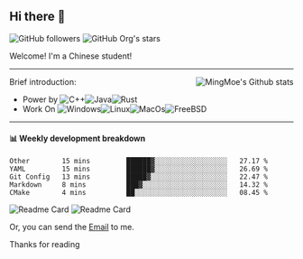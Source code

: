 ## Hi there 👋

![GitHub followers](https://img.shields.io/github/followers/mingmoe?style=for-the-badge)
![GitHub Org's stars](https://img.shields.io/github/stars/GOSCPS?style=for-the-badge)

Welcome!
I'm a Chinese student!

<hr>

<div align="right"><img alt="MingMoe's Github stats" align="right" src="https://github-readme-stats.vercel.app/api?username=mingmoe"/></div>

Brief introduction:
+ Power by ![C++](https://img.shields.io/badge/C%2B%2B-00599C?style=for-the-badge&logo=c%2B%2B&logoColor=white)![Java](https://img.shields.io/badge/Java-ED8B00?style=for-the-badge&logo=java&logoColor=white)![Rust](https://img.shields.io/badge/Rust-000000?style=for-the-badge&logo=rust&logoColor=white)
+ Work On ![Windows](https://img.shields.io/badge/_-Windows-blue?style=for-the-badge&logo=windows&logoColor=white&labelColor=blue)![Linux](https://img.shields.io/badge/_-Linux-yellow?style=for-the-badge&logo=linux&logoColor=white&labelColor=yellow)![MacOs](https://img.shields.io/badge/_-MacOS-white?style=for-the-badge&logo=macos&logoColor=black&labelColor=white)![FreeBSD](https://img.shields.io/badge/_-FreeBSD-red?style=for-the-badge&logo=freebsd&logoColor=white&labelColor=red)
<hr>

#### 📊 Weekly development breakdown
<!--START_SECTION:waka-->
```text
Other        15 mins         ██████▓░░░░░░░░░░░░░░░░░░   27.17 % 
YAML         15 mins         ██████▓░░░░░░░░░░░░░░░░░░   26.69 % 
Git Config   13 mins         █████▓░░░░░░░░░░░░░░░░░░░   22.47 % 
Markdown     8 mins          ███▓░░░░░░░░░░░░░░░░░░░░░   14.32 % 
CMake        4 mins          ██░░░░░░░░░░░░░░░░░░░░░░░   08.45 % 
```
<!--END_SECTION:waka-->

![Readme Card](https://github-readme-stats.vercel.app/api/pin/?username=mingmoe&repo=ubadge)
![Readme Card](https://github-readme-stats.vercel.app/api/pin/?username=moe-org&repo=UtopiaServer)

Or, you can send the [Email](mailto:me@kawayi.moe) to me.

Thanks for reading
